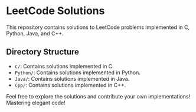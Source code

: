 # LeetCode Solutions

This repository contains solutions to LeetCode problems implemented in C, Python, Java, and C++.

## Directory Structure

- `C/`: Contains solutions implemented in C.
- `Python/`: Contains solutions implemented in Python.
- `Java/`: Contains solutions implemented in Java.
- `Cpp/`: Contains solutions implemented in C++.

Feel free to explore the solutions and contribute your own implementations!
Mastering elegant code!
